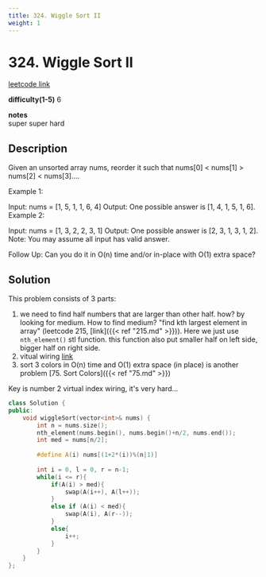 ```yaml
---
title: 324. Wiggle Sort II
weight: 1
---
```

# 324. Wiggle Sort II

[leetcode link](https://leetcode.com/problems/wiggle-sort-ii/)

**difficulty(1-5)** 
6

**notes**   
super super hard

## Description

Given an unsorted array nums, reorder it such that nums[0] < nums[1] > nums[2] < nums[3]....

Example 1:

Input: nums = [1, 5, 1, 1, 6, 4]
Output: One possible answer is [1, 4, 1, 5, 1, 6].
Example 2:

Input: nums = [1, 3, 2, 2, 3, 1]
Output: One possible answer is [2, 3, 1, 3, 1, 2].
Note:
You may assume all input has valid answer.

Follow Up:
Can you do it in O(n) time and/or in-place with O(1) extra space?

## Solution

This problem consists of 3 parts:
1. we need to find half numbers that are larger than other half. how? by looking for medium. How to find medium? "find kth largest element in array" (leetcode 215, [link]({{< ref "215.md" >}})). Here we just use `nth_element()` stl function. this function also put smaller half on left side, bigger half on right side. 
2. vitual wiring [link](https://leetcode.com/problems/wiggle-sort-ii/discuss/77677/O(n)%2BO(1)-after-median-Virtual-Indexing)
3. sort 3 colors in O(n) time and O(1) extra space (in place) is another problem [75. Sort Colors]({{< ref "75.md" >}})
   
Key is number 2 virtual index wiring, it's very hard...


```c++
class Solution {
public:
    void wiggleSort(vector<int>& nums) {
        int n = nums.size();
        nth_element(nums.begin(), nums.begin()+n/2, nums.end());
        int med = nums[n/2];
        
        #define A(i) nums[(1+2*(i))%(n|1)]
        
        int i = 0, l = 0, r = n-1;
        while(i <= r){
            if(A(i) > med){
                swap(A(i++), A(l++));
            }
            else if (A(i) < med){
                swap(A(i), A(r--));
            }
            else{
                i++;
            }
        }
    }
};
```